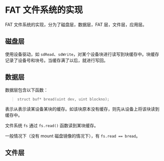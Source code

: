 # FAT 文件系统的实现

FAT 文件系统的实现，分为了磁盘层，数据层，FAT 层，文件层，应用层。

## 磁盘层

使用设备驱动，如 `sdRead`、`sdWrite`，对某个设备块进行读写到块缓存中。块缓存记录了设备号和块号。当缓存满了以后，就进行写回。

## 数据层

数据层包含以下函数：

> `struct buf* bread(uint dev, uint blockno);`

表示从表示读某设备某块的缓存。如该块原本没有缓存，则先从设备上将该块读到缓存中。

文件系统 `fs` 通过 `fs.read()` 函数读到某块缓存。

一般情况下（没有 mount 磁盘镜像的情况下），有 `fs.read == bread`。

## 文件层
